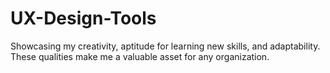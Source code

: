 # UX-Design-Tools
Showcasing my creativity, aptitude for learning new skills, and adaptability. These qualities make me a valuable asset for any organization.
